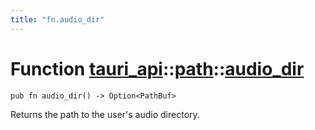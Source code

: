 ```yaml
---
title: "fn.audio_dir"
---
```


# Function [tauri_api](/docs/api/rust/tauri_api/../index.html)::​[path](/docs/api/rust/tauri_api/index.html)::​[audio_dir](/docs/api/rust/tauri_api/)

    pub fn audio_dir() -> Option<PathBuf>

Returns the path to the user's audio directory.
